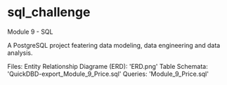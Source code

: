 # sql_challenge
Module 9 - SQL

A PostgreSQL project featering data modeling, data engineering and data analysis. 

Files:
    Entity Relationship Diagrame (ERD): 'ERD.png'
    Table Schemata: 'QuickDBD-export_Module_9_Price.sql'
    Queries: 'Module_9_Price.sql'
